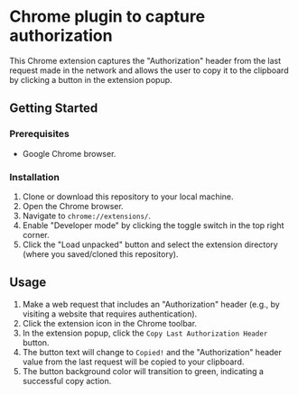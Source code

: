 # Chrome plugin to capture authorization

This Chrome extension captures the "Authorization" header from the last request made in the network and allows the user to copy it to the clipboard by clicking a button in the extension popup.

## Getting Started

### Prerequisites

- Google Chrome browser.

### Installation

1. Clone or download this repository to your local machine.
2. Open the Chrome browser.
3. Navigate to `chrome://extensions/`.
4. Enable "Developer mode" by clicking the toggle switch in the top right corner.
5. Click the "Load unpacked" button and select the extension directory (where you saved/cloned this repository).

## Usage

1. Make a web request that includes an "Authorization" header (e.g., by visiting a website that requires authentication).
2. Click the extension icon in the Chrome toolbar.
3. In the extension popup, click the `Copy Last Authorization Header` button.
4. The button text will change to `Copied!` and the "Authorization" header value from the last request will be copied to your clipboard.
5. The button background color will transition to green, indicating a successful copy action.

